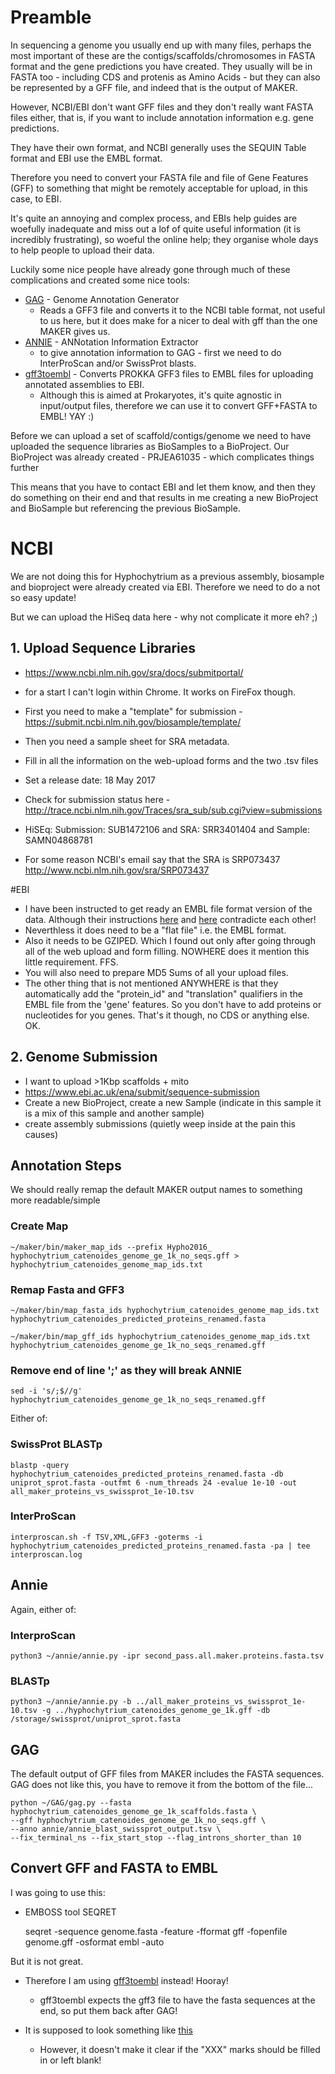 # Preamble

In sequencing a genome you usually end up with many files, perhaps the most important of these are the contigs/scaffolds/chromosomes in FASTA format and the gene predictions you have created.
They usually will be in FASTA too - including CDS and protenis as Amino Acids - but they can also be represented by a GFF file, and indeed that is the output of MAKER.

However, NCBI/EBI don't want GFF files and they don't really want FASTA files either, that is, if you want to include annotation information e.g. gene predictions.

They have their own format, and NCBI generally uses the SEQUIN Table format and EBI use the EMBL format.

Therefore you need to convert your FASTA file and file of Gene Features (GFF) to something that might be remotely acceptable for upload, in this case, to EBI.

It's quite an annoying and complex process, and EBIs help guides are woefully inadequate and miss out a lof of quite useful information (it is incredibly frustrating), so woeful the online help; they organise whole days to help people to upload their data.

Luckily some nice people have already gone through much of these complications and created some nice tools:

* [GAG](https://github.com/genomeannotation/GAG.git) - Genome Annotation Generator
  * Reads a GFF3 file and converts it to the NCBI table format, not useful to us here, but it does make for a nicer to deal with gff than the one MAKER gives us.
* [ANNIE](https://genomeannotation.github.io/annie) - ANNotation Information Extractor
  * to give annotation information to GAG - first we need to do InterProScan and/or SwissProt blasts.
* [gff3toembl](https://github.com/sanger-pathogens/gff3toembl) - Converts PROKKA GFF3 files to EMBL files for uploading annotated assemblies to EBI.
  * Although this is aimed at Prokaryotes, it's quite agnostic in input/output files, therefore we can use it to convert GFF+FASTA to EMBL! YAY :)

Before we can upload a set of scaffold/contigs/genome we need to have uploaded the sequence libraries as BioSamples to a BioProject.
Our BioProject was already created - PRJEA61035 - which complicates things further

This means that you have to contact EBI and let them know, and then they do something on their end and that results in me creating a new BioProject and BioSample but referencing the previous BioSample.

# NCBI

We are not doing this for Hyphochytrium as a previous assembly, biosample and bioproject were already created via EBI. Therefore we need to do a not so easy update!

But we can upload the HiSeq data here - why not complicate it more eh? ;)

## 1. Upload Sequence Libraries
 * https://www.ncbi.nlm.nih.gov/sra/docs/submitportal/
 * for a start I can't login within Chrome. It works on FireFox though.
 * First you need to make a "template" for submission - https://submit.ncbi.nlm.nih.gov/biosample/template/
 * Then you need a sample sheet for SRA metadata.
 * Fill in all the information on the web-upload forms and the two .tsv files
 * Set a release date: 18 May 2017
 * Check for submission status here - http://trace.ncbi.nlm.nih.gov/Traces/sra_sub/sub.cgi?view=submissions

 * HiSEq: Submission: SUB1472106 and SRA: SRR3401404 and Sample: SAMN04868781

 * For some reason NCBI's email say that the SRA is SRP073437 http://www.ncbi.nlm.nih.gov/sra/SRP073437

#EBI

* I have been instructed to get ready an EMBL file format version of the data. Although their instructions [here](https://www.ebi.ac.uk/~anat/ENA_GENOME_ASSEMBLY_FILE_TYPES_TABLE.pdf) and [here](https://www.ebi.ac.uk/ena/submit/genomes-sequence-submission) contradicte each other!
* Neverthless it does need to be a "flat file" i.e. the EMBL format.
* Also it needs to be GZIPED. Which I found out only after going through all of the web upload and form filling. NOWHERE does it mention this little requirement. FFS.
* You will also need to prepare MD5 Sums of all your upload files.
* The other thing that is not mentioned ANYWHERE is that they automatically add the "protein_id" and "translation" qualifiers in the EMBL file from the 'gene' features. So you don't have to add proteins or nucleotides for you genes. That's it though, no CDS or anything else. OK.

## 2. Genome Submission
 * I want to upload >1Kbp scaffolds + mito
 * https://www.ebi.ac.uk/ena/submit/sequence-submission
 * Create a new BioProject, create a new Sample (indicate in this sample it is a mix of this sample and another sample)
 * create assembly submissions (quietly weep inside at the pain this causes)

## Annotation Steps

We should really remap the default MAKER output names to something more readable/simple

### Create Map
    ~/maker/bin/maker_map_ids --prefix Hypho2016_ hyphochytrium_catenoides_genome_ge_1k_no_seqs.gff > hyphochytrium_catenoides_genome_map_ids.txt

### Remap Fasta and GFF3
    ~/maker/bin/map_fasta_ids hyphochytrium_catenoides_genome_map_ids.txt hyphochytrium_catenoides_predicted_proteins_renamed.fasta

    ~/maker/bin/map_gff_ids hyphochytrium_catenoides_genome_map_ids.txt hyphochytrium_catenoides_genome_ge_1k_no_seqs_renamed.gff

### Remove end of line ';' as they will break ANNIE
    sed -i 's/;$//g' hyphochytrium_catenoides_genome_ge_1k_no_seqs_renamed.gff

Either of:

### SwissProt BLASTp
    blastp -query hyphochytrium_catenoides_predicted_proteins_renamed.fasta -db uniprot_sprot.fasta -outfmt 6 -num_threads 24 -evalue 1e-10 -out all_maker_proteins_vs_swissprot_1e-10.tsv

### InterProScan
    interproscan.sh -f TSV,XML,GFF3 -goterms -i hyphochytrium_catenoides_predicted_proteins_renamed.fasta -pa | tee interproscan.log

## Annie

Again, either of:

### InterproScan
    python3 ~/annie/annie.py -ipr second_pass.all.maker.proteins.fasta.tsv

### BLASTp
    python3 ~/annie/annie.py -b ../all_maker_proteins_vs_swissprot_1e-10.tsv -g ../hyphochytrium_catenoides_genome_ge_1k.gff -db /storage/swissprot/uniprot_sprot.fasta

## GAG
The default output of GFF files from MAKER includes the FASTA sequences. GAG does not like this, you have to remove it from the bottom of the file...
```
python ~/GAG/gag.py --fasta hyphochytrium_catenoides_genome_ge_1k_scaffolds.fasta \
--gff hyphochytrium_catenoides_genome_ge_1k_no_seqs.gff \
--anno annie/annie_blast_swissprot_output.tsv \
--fix_terminal_ns --fix_start_stop --flag_introns_shorter_than 10
```

## Convert GFF and FASTA to EMBL

I was going to use this:
* EMBOSS tool SEQRET

    seqret -sequence genome.fasta -feature -fformat gff -fopenfile genome.gff -osformat embl -auto

But it is not great.
* Therefore I am using [gff3toembl](https://github.com/sanger-pathogens/gff3toembl) instead! Hooray!
  * gff3toembl expects the gff3 file to have the fasta sequences at the end, so put them back after GAG!

* It is supposed to look something like [this](https://www.ebi.ac.uk/ena/submit/scaffold-flat-file)
  * However, it doesn't make it clear if the "XXX" marks should be filled in or left blank!
